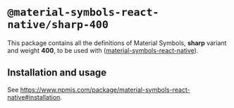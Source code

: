 # `@material-symbols-react-native/sharp-400`

This package contains all the definitions of Material Symbols, **sharp** variant and weight **400**, to be used with ([material-symbols-react-native](https://www.npmjs.com/package/material-symbols-react-native)).

## Installation and usage

See https://www.npmjs.com/package/material-symbols-react-native#installation.
